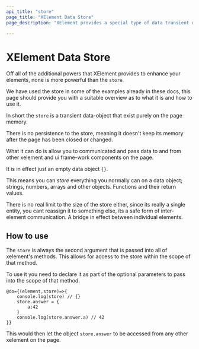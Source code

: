 ```yaml
---
api_title: "store"
page_title: "XElement Data Store"
page_description: "XElement provides a special type of data transient data objet for bi-directional data exchange between different XElements"

---
```


# XElement Data Store

Off all of the additional powers that XElement provides to enhance your elements, none is more powerful than the `store`.

We have used the store in some of the examples already in these docs, this page should provide you with a suitable overview as to what it is and how to use it.

In short the `store` is a transient data-object that exist purely on the page memory.

There is no persistence to the store, meaning it doesn't keep its memory after the page has been closed or changed.

What it can do is allow you to communicated and pass data to and from other xelement and ui frame-work components on the page.

It is in effect just an empty data object `{}`.

This means you can *store* everything you normally can on a data object; strings, numbers, arrays and other objects. Functions and their return values.

There is no real limit to the size of the store either, since its really a single entity, you cant reassign it to something else, its a safe form of inter-element communication. A bridge in effect between individual elements.

## How to use

The `store` is always the second argument that is passed into all of xelement's methods. This allows for access to the store within the scope of that method.

To use it you need to declare it as part of the optional parameters to pass into the scope of that method.

```astro
@do={(element,store)=>{
    console.log(store) // {}
    store.answer = {
        a:42
    }
    console.log(store.answer.a) // 42
}}
```

This would then let the object `store.answer` to be accessed from any other xelement on the page.

